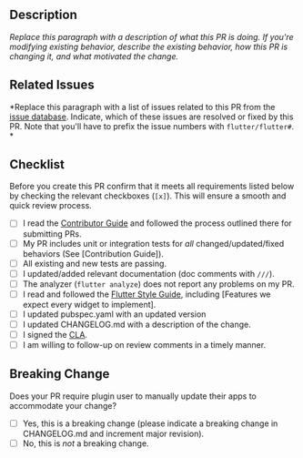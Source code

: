 ## Description

*Replace this paragraph with a description of what this PR is doing. If you're modifying existing behavior, describe the existing behavior, how this PR is changing it, and what motivated the change.*

## Related Issues

*Replace this paragraph with a list of issues related to this PR from the [issue database](https://github.com/flutter/flutter/issues). Indicate, which of these issues are resolved or fixed by this PR. Note that you'll have to prefix the issue numbers with `flutter/flutter#`. *

## Checklist

Before you create this PR confirm that it meets all requirements listed below by checking the relevant checkboxes (`[x]`). This will ensure a smooth and quick review process.

- [ ] I read the [Contributor Guide] and followed the process outlined there for submitting PRs.
- [ ] My PR includes unit or integration tests for *all* changed/updated/fixed behaviors (See [Contribution Guide]).
- [ ] All existing and new tests are passing.
- [ ] I updated/added relevant documentation (doc comments with `///`).
- [ ] The analyzer (`flutter analyze`) does not report any problems on my PR.
- [ ] I read and followed the [Flutter Style Guide], including [Features we expect every widget to implement].
- [ ] I updated pubspec.yaml with an updated version
- [ ] I updated CHANGELOG.md with a description of the change.
- [ ] I signed the [CLA].
- [ ] I am willing to follow-up on review comments in a timely manner.

## Breaking Change

Does your PR require plugin user to manually update their apps to accommodate your change?

- [ ] Yes, this is a breaking change (please indicate a breaking change in CHANGELOG.md and increment major revision).
- [ ] No, this is *not* a breaking change.

<!-- Links -->
[issue database]: https://github.com/flutter/flutter/issues
[Contributor Guide]: https://github.com/flutter/plugins/blob/master/CONTRIBUTING.md
[Test Coverage]: https://github.com/flutter/flutter/wiki/Test-coverage-for-package%3Aflutter
[Flutter Style Guide]: https://github.com/flutter/flutter/wiki/Style-guide-for-Flutter-repo
[pub versioning philosophy]: https://www.dartlang.org/tools/pub/versioning
[CLA]: https://cla.developers.google.com/
